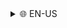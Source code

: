 <details><summary>🌐 EN-US</summary>
  <h1> Power-DoS  </h1> <p/>
Power-DoS is a mini Denial Of Service tool. It features:
  
 * UDP Flooding
 * Multi-threading
 * Fast and small code
 * Interactive text interface
 * Configurable attacks

## How to use it?

Firstly, gitclone it: <p/>
```
git clone https://github.com//Power-DoS.git
```
Now, get into the cloned directory: <p/>
```
cd Power-DoS 
```
And then, simply start the tool using python3 (arguments are still not supported, use the interactive interface instead) <p/>
```
python3 powerdos.py <ip> <port> <packet_size> <threads>
# Or simply
python3 powerdos.py
```
You can initiate it without any parameters, or missing any. It will be prompted to you.
## Disclaimer:
Do NOT commit any illegal activities with it. I am not responsible for any harm caused using this tool. Note that this is a simple tool that alone is hard to cause any real consequences, use it only with educative/learning purposes.
</details>
